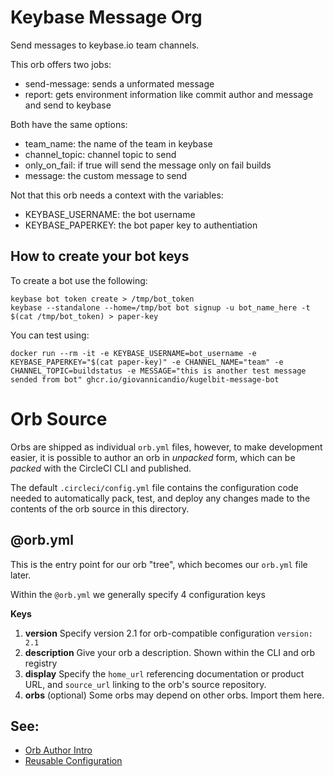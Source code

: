 # Keybase Message Org

Send messages to keybase.io team channels.

This orb offers two jobs:

* send-message: sends a unformated message
* report: gets environment information like commit author and message and send to keybase

Both have the same options:

* team_name: the name of the team in keybase
* channel_topic: channel topic to send
* only_on_fail: if true will send the message only on fail builds
* message: the custom message to send

Not that this orb needs a context with the variables:

* KEYBASE_USERNAME: the bot username
* KEYBASE_PAPERKEY: the bot paper key to authentiation

## How to create your bot keys

To create a bot use the following:

```
keybase bot token create > /tmp/bot_token
keybase --standalone --home=/tmp/bot bot signup -u bot_name_here -t $(cat /tmp/bot_token) > paper-key
```
You can test using:

```
docker run --rm -it -e KEYBASE_USERNAME=bot_username -e KEYBASE_PAPERKEY="$(cat paper-key)" -e CHANNEL_NAME="team" -e CHANNEL_TOPIC=buildstatus -e MESSAGE="this is another test message sended from bot" ghcr.io/giovannicandio/kugelbit-message-bot
```

# Orb Source

Orbs are shipped as individual `orb.yml` files, however, to make development easier, it is possible to author an orb in _unpacked_ form, which can be _packed_ with the CircleCI CLI and published.

The default `.circleci/config.yml` file contains the configuration code needed to automatically pack, test, and deploy any changes made to the contents of the orb source in this directory.

## @orb.yml

This is the entry point for our orb "tree", which becomes our `orb.yml` file later.

Within the `@orb.yml` we generally specify 4 configuration keys

**Keys**

1. **version**
    Specify version 2.1 for orb-compatible configuration `version: 2.1`
2. **description**
    Give your orb a description. Shown within the CLI and orb registry
3. **display**
    Specify the `home_url` referencing documentation or product URL, and `source_url` linking to the orb's source repository.
4. **orbs**
    (optional) Some orbs may depend on other orbs. Import them here.

## See:
 - [Orb Author Intro](https://circleci.com/docs/2.0/orb-author-intro/#section=configuration)
 - [Reusable Configuration](https://circleci.com/docs/2.0/reusing-config)
